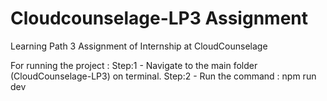 # Cloudcounselage-LP3 Assignment

Learning Path 3 Assignment of Internship at CloudCounselage


For running the project :
Step:1 - Navigate to the main folder (CloudCounselage-LP3) on terminal.
Step:2 - Run the command : npm run dev
